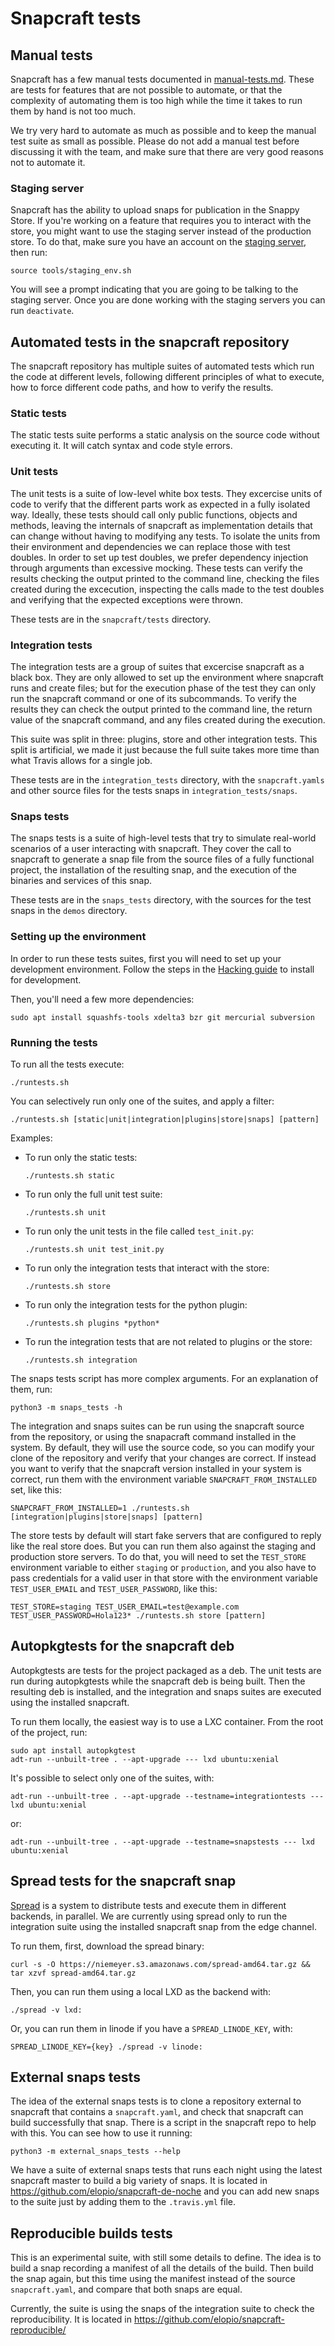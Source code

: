 # Snapcraft tests

## Manual tests

Snapcraft has a few manual tests documented in [manual-tests.md](manual-tests.md).
These are tests for features that are not possible to automate, or that the complexity of automating them is too high while the time it takes to run them by hand is not too much.

We try very hard to automate as much as possible and to keep the manual test suite as small as possible. Please do not add a manual test before discussing it with the team, and make sure that there are very good reasons not to automate it.

### Staging server

Snapcraft has the ability to upload snaps for publication in the Snappy Store. If you're working on a feature that requires you to interact with the store, you might want to use the staging server instead of the production store. To do that, make sure you have an account on the [staging server](https://login.staging.ubuntu.com), then run:

    source tools/staging_env.sh

You will see a prompt indicating that you are going to be talking to the staging server. Once you are done working with the staging servers you can run `deactivate`.

## Automated tests in the snapcraft repository

The snapcraft repository has multiple suites of automated tests which run the code at different levels, following different principles of what to execute, how to force different code paths, and how to verify the results.

### Static tests

The static tests suite performs a static analysis on the source code without executing it. It will catch syntax and code style errors.

### Unit tests

The unit tests is a suite of low-level white box tests. They excercise units of code to verify that the different parts work as expected in a fully isolated way. Ideally, these tests should call only public functions, objects and methods, leaving the internals of snapcraft as implementation details that can change without having to modifying any tests. To isolate the units from their environment and dependencies we can replace those with test doubles. In order to set up test doubles, we prefer dependency injection through arguments than excessive mocking. These tests can verify the results checking the output printed to the command line, checking the files created during the excecution, inspecting the calls made to the test doubles and verifying that the expected exceptions were thrown.

These tests are in the `snapcraft/tests` directory.

### Integration tests

The integration tests are a group of suites that excercise snapcraft as a black box. They are only allowed to set up the environment where snapcraft runs and create files; but for the execution phase of the test they can only run the snapcraft command or one of its subcommands. To verify the results they can check the output printed to the command line, the return value of the snapcraft command, and any files created during the execution.

This suite was split in three: plugins, store and other integration tests. This split is artificial, we made it just because the full suite takes more time than what Travis allows for a single job.

These tests are in the `integration_tests` directory, with the `snapcraft.yamls` and other source files for the tests snaps in `integration_tests/snaps`.

### Snaps tests

The snaps tests is a suite of high-level tests that try to simulate real-world scenarios of a user interacting with snapcraft. They cover the call to snapcraft to generate a snap file from the source files of a fully functional project, the installation of the resulting snap, and the execution of the binaries and services of this snap.

These tests are in the `snaps_tests` directory, with the sources for the test snaps in the `demos` directory.

### Setting up the environment

In order to run these tests suites, first you will need to set up your development environment. Follow the steps in the [Hacking guide](HACKING.md) to install for development.

Then, you'll need a few more dependencies:

    sudo apt install squashfs-tools xdelta3 bzr git mercurial subversion

### Running the tests

To run all the tests execute:

    ./runtests.sh

You can selectively run only one of the suites, and apply a filter:

    ./runtests.sh [static|unit|integration|plugins|store|snaps] [pattern]

Examples:

  * To run only the static tests:

    ```
    ./runtests.sh static
    ```

  * To run only the full unit test suite:

    ```
    ./runtests.sh unit
    ```

  * To run only the unit tests in the file called `test_init.py`:

    ```
    ./runtests.sh unit test_init.py

  * To run only the integration tests that interact with the store:

    ```
    ./runtests.sh store
    ```

  * To run only the integration tests for the python plugin:

    ```
    ./runtests.sh plugins *python*
    ```

  * To run the integration tests that are not related to plugins or the store:

    ```
    ./runtests.sh integration
    ```

The snaps tests script has more complex arguments. For an explanation of them, run:

    python3 -m snaps_tests -h

The integration and snaps suites can be run using the snapcraft source from the repository, or using the snapacraft command installed in the system. By default, they will use the source code, so you can modify your clone of the repository and verify that your changes are correct. If instead you want to verify that the snapcraft version installed in your system is correct, run them with the environment variable `SNAPCRAFT_FROM_INSTALLED` set, like this:

    SNAPCRAFT_FROM_INSTALLED=1 ./runtests.sh [integration|plugins|store|snaps] [pattern]

The store tests by default will start fake servers that are configured to reply like the real store does. But you can run them also against the staging and production store servers. To do that, you will need to set the `TEST_STORE` environment variable to either `staging` or `production`, and you also have to pass credentials for a valid user in that store with the environment variable `TEST_USER_EMAIL` and `TEST_USER_PASSWORD`, like this:

    TEST_STORE=staging TEST_USER_EMAIL=test@example.com TEST_USER_PASSWORD=Hola123* ./runtests.sh store [pattern]

## Autopkgtests for the snapcraft deb

Autopkgtests are tests for the project packaged as a deb. The unit tests are run during autopkgtests while the snapcraft deb is being built. Then the resulting deb is installed, and the integration and snaps suites are executed using the installed snapcraft.

To run them locally, the easiest way is to use a LXC container. From the root of the project, run:

    sudo apt install autopkgtest
    adt-run --unbuilt-tree . --apt-upgrade --- lxd ubuntu:xenial

It's possible to select only one of the suites, with:

    adt-run --unbuilt-tree . --apt-upgrade --testname=integrationtests --- lxd ubuntu:xenial

or:

    adt-run --unbuilt-tree . --apt-upgrade --testname=snapstests --- lxd ubuntu:xenial

## Spread tests for the snapcraft snap

[Spread](https://github.com/snapcore/spread) is a system to distribute tests and execute them in different backends, in parallel. We are currently using spread only to run the integration suite using the installed snapcraft snap from the edge channel.

To run them, first, download the spread binary:

    curl -s -O https://niemeyer.s3.amazonaws.com/spread-amd64.tar.gz && tar xzvf spread-amd64.tar.gz

Then, you can run them using a local LXD as the backend with:

    ./spread -v lxd:

Or, you can run them in linode if you have a `SPREAD_LINODE_KEY`, with:

    SPREAD_LINODE_KEY={key} ./spread -v linode:

## External snaps tests

The idea of the external snaps tests is to clone a repository external to snapcraft that contains a `snapcraft.yaml`, and check that snapcraft can build successfully that snap. There is a script in the snapcraft repo to help with this. You can see how to use it running:

    python3 -m external_snaps_tests --help

We have a suite of external snaps tests that runs each night using the latest snapcraft master to build a big variety of snaps. It is located in https://github.com/elopio/snapcraft-de-noche and you can add new snaps to the suite just by adding them to the `.travis.yml` file.

## Reproducible builds tests

This is an experimental suite, with still some details to define. The idea is to build a snap recording a manifest of all the details of the build. Then build the snap again, but this time using the manifest instead of the source `snapcraft.yaml`, and compare that both snaps are equal.

Currently, the suite is using the snaps of the integration suite to check the reproducibility. It is located in https://github.com/elopio/snapcraft-reproducible/
